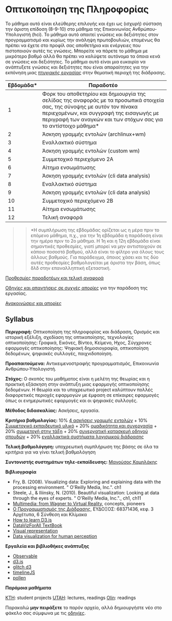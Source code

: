 # Οπτικοποίηση της Πληροφορίας

Το μάθημα αυτό είναι ελεύθερης επιλογής και έχει ως (ισχυρή) σύσταση την άριστη επίδοση (8-9-10) στο μάθημα της Επικοινωνίας Ανθρώπου-Υπολογιστή (hci). Το μάθημα αυτό απαιτεί γνώσεις και δεξιότητες στον προγραμματισμό και κυρίως την ανάληψη πρωτοβουλιών, επομένως θα πρέπει να έχετε στο προφίλ σας αποθετήρια και ενέργειες που πιστοποιούν αυτές τις γνώσεις. Μπορείτε να πάρετε το μάθημα με μικρότερο βαθμό αλλά θα πρέπει να καλύψετε αυτόνομα τα όποια κενά σε γνώσεις και δεξιότητες. Το μάθημα αυτό είναι μια ευκαιρία να ανάπτυξετε γνώσεις και δεξιότητες που είναι απαραίτητες για την εκπόνηση μιας [πτυχιακής εργασίας](https://github.com/courses-ionio/thesis) στην θεματική περιοχή της διάδρασης.

| Εβδομάδα* | Παραδοτέο |
| --- | --- |
| 1 | Φορκ του αποθετηρίου και δημιουργία της σελίδας της αναφοράς με τα προσωπικά στοιχεία σας, της σύνοψης με αυτόν τον πίνακα περιεχομένων, και συγγραφή της εισαγωγής με περιγραφή των αναγκών και των στόχων σας για το αντίστοιχο μάθημα* |
| 2 | Άσκηση γραμμής εντολών (archlinux+wm) |
| 3 | Εναλλακτικό σύστημα |
| 4 | Άσκηση γραμμής εντολών (custom wm) |
| 5 | Συμμετοχικό περιεχόμενο 2A |
| 6 | Αίτημα ενσωμάτωσης |
| 7 | Άσκηση γραμμής εντολών (cli data analysis) |
| 8 | Εναλλακτικό σύστημα |
| 9 | Άσκηση γραμμής εντολών (cli data analysis) |
| 10 | Συμμετοχικό περιεχόμενο 2B |
| 11 | Αίτημα ενσωμάτωσης |
| 12 | Τελική αναφορά |

>> *Η συμπλήρωση της εβδομάδας ορίζεται ως η μέρα πριν το επόμενο μάθημα, π.χ., για την 1η εβδομάδα η παράδοση είναι την ημέρα πριν το 2ο μάθημα. Η 1η και η 12η εβδομάδα είναι σημαντικές προθεσμίες, γιατί μπορεί να μην αντιστοιχούν σε κάποιο ποσοστό βαθμού, αλλά είναι το φίλτρο για όλους τους άλλους βαθμούς. Για παράδειγμα, όποιος χάσει και τις δύο αυτές προθεσμίες βαθμολογείται με άριστα την βάση, όπως δλδ στην επαναλληπτική εξεταστική.

[Προθεσμίες παραδοτέων και τελική αναφορά](https://courses-ionio.github.io/help/deliverables/)

[Οδηγίες και απαντήσεις σε συχνές απορίες](https://courses-ionio.github.io/help/) για την παράδοση της εργασίας.

[Ανακοινώσεις και απορίες](https://github.com/courses-ionio/iv/discussions)

## Syllabus

**Περιγραφή:** Οπτικοποίηση της πληροφορίας και διάδραση, Ορισμός και ιστορική εξέλιξη, σχεδίαση της οπτικοποίησης, τεχνολογίες οπτικοποίησης: Γραφικά, Εικόνες, Βίντεο, Κείμενο, Ηχος, Σύγχρονες εφαρμογές οπτικοποίησης: Ψηφιακή δημοσιογραφία, οπτικοποίηση δεδομένων, ψηφιακές συλλογές, παιχνιδοποίηση.

**Προαπαιτούμενα:** Αντικειμενοστραφής προγραμματισμός, Επικοινωνία Ανθρώπου-Υπολογιστή.

**Στόχος:** Ο σκοπός του μαθήματος είναι η μελέτη της θεωρίας και η πρακτική εξάσκηση στην ανάπτυξη μιας εφαρμογής οπτικοποίησης δεδομένων. Η θεωρία και το υποχρεωτικό project καλύπτουν πολλές διαφορετικές περιοχές εφαρμογών με έμφαση σε επίκαιρες εφαρμογές όπως οι ενημερωτικές εφαρμογές και οι ψηφιακές συλλογές.

**Μέθοδος διδασκαλίας:** Ασκήσεις, εργασία.

**Κριτήρια βαθμολογίας:** 10% [4 ασκήσεις γραμμής εντολών](https://courses-ionio.github.io/help/cli/) + 10% [Συμμετοχικό εκπαιδευτικό υλικό](https://courses-ionio.github.io/help/social) + 20% [ομαδικότητα και συνεργασία](https://courses-ionio.github.io/help/teamwork/) + 20% [συμμετοχή στην τάξη](https://courses-ionio.github.io/help/classroom/) + 20% [συνεργατική κατασκευή οδηγού σπουδών](https://github.com/ioniodi/guide) + 20% [εναλλακτικά συστήματα λογισμικού διάδρασης](https://courses-ionio.github.io/help/alt/) 

**Τελική βαθμολόγηση:** υποχρεωτική συμπλήρωση της βάσης σε όλα τα κριτήρια για να γίνει τελική βαθμολόγηση

**Συντονιστής συστημάτων τηλε-εκπαίδευσης:** [Μανούσος Καμηλάκης](https://github.com/mkamgit/)

**Βιβλιογραφία** 

* Fry, B. (2008). Visualizing data: Exploring and explaining data with the processing environment. " O'Reilly Media, Inc.". ch1
* Steele, J., & Iliinsky, N. (2010). Beautiful visualization: Looking at data through the eyes of experts. " O'Reilly Media, Inc."., ch1, ch11
* [Multimedia: from Wagner to Virtual Reality](https://web.archive.org/web/20180731072917/http://w2vr.com/concepts/concepts.html), concepts, pioneers
* [Ο Προγραμματισμός της Διάδρασης](https://pibook.epidro.me), ΕΥΔΟΞΟΣ: 68371436, κεφ. 3 Αρχέτυπα, 6 Σύνθεση και Κλίμακα
* [How to learn D3.js](https://wattenberger.com/blog/d3)
* [DataVizForAll TextBook](https://github.com/DataVizForAll/datavizforall-bookdown)
* [Visual representation](https://www.interaction-design.org/literature/book/the-encyclopedia-of-human-computer-interaction-2nd-ed/visual-representation)
* [Data visualization for human perception](https://www.interaction-design.org/literature/book/the-encyclopedia-of-human-computer-interaction-2nd-ed/data-visualization-for-human-perception)

**Εργαλεία και βιβλιοθήκες ανάπτυξης**
* [Observable](https://observablehq.com)
* [d3.js](https://d3js.org)
* [glitch d3](https://glitch.com/@guides/guide-to-d-3)
* [timelineJS](https://timeline.knightlab.com)
* [pollen](https://docs.racket-lang.org/pollen/)

**Παρόμοια μαθήματα**

[KTH](https://www.kth.se/social/course/DH2321/): student projects
[UTAH](http://www.sci.utah.edu/~miriah/cs6964/): lectures, readings
[Olin](https://github.com/MimiOnuoha/Impossible-Maps): readings

Παρακαλώ **μην πειράξετε** το παρόν αρχείο, αλλά δημιουργήστε νέο στο φάκελο σας σύμφωνα με τις [οδηγίες](https://courses-ionio.github.io/help/guide/).
